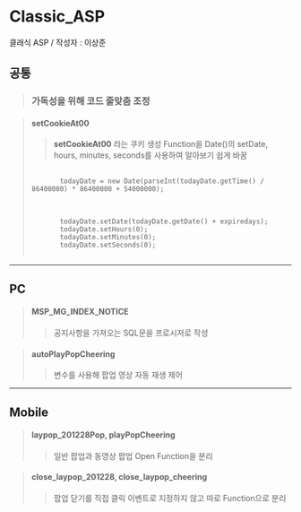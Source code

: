 # Classic_ASP
클래식 ASP /  작성자 : 이상준

## 공통
>### 가독성을 위해 코드 줄맞춤 조정

>#### setCookieAt00
>>**setCookieAt00** 라는 쿠키 생성 Function을 Date()의 setDate, hours, minutes, seconds를 사용하여 알아보기 쉽게 바꿈
><pre>
>    <code>
>        todayDate = new Date(parseInt(todayDate.getTime() / 86400000) * 86400000 + 54000000);
>    </code>
></pre>
><pre>
>    <code>
>        todayDate.setDate(todayDate.getDate() + expiredays);
>        todayDate.setHours(0);
>        todayDate.setMinutes(0);
>        todayDate.setSeconds(0);
>    </code>
></pre>

***

## PC
>#### MSP_MG_INDEX_NOTICE
>>공지사항을 가져오는 SQL문을 프로시저로 작성

>#### autoPlayPopCheering
>>변수를 사용해 팝업 영상 자동 재생 제어

***

## Mobile
>#### laypop_201228Pop, playPopCheering
>>일반 팝업과 동영상 팝업 Open Function을 분리

>#### close_laypop_201228, close_laypop_cheering
>>팝업 닫기를 직접 클릭 이벤트로 지정하지 않고 따로 Function으로 분리 